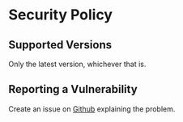 # Security Policy

## Supported Versions

Only the latest version, whichever that is.

## Reporting a Vulnerability

Create an issue on [Github](https://github.com/xdy/itempiles-dragonbane/issues) explaining the problem.
